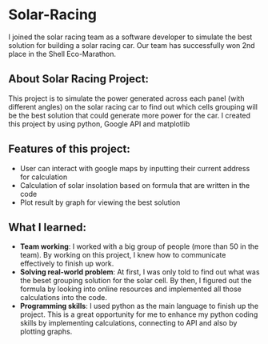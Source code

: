 # Solar-Racing
I joined the solar racing team as a software developer to simulate the best solution for building a solar racing car. Our team has successfully won 2nd place in the Shell Eco-Marathon. 

## About Solar Racing Project:
This project is to simulate the power generated across each panel (with different angles) on the solar racing car to find out which cells grouping will be the best solution that could generate more power for the car. 
I created this project by using python, Google API and matplotlib

## Features of this project:
- User can interact with google maps by inputting their current address for calculation
- Calculation of solar insolation based on formula that are written in the code 
- Plot result by graph for viewing the best solution

## What I learned:
- **Team working**: I worked with a big group of people (more than 50 in the team). By working on this project, I knew how to communicate effectively to finish up work.
- **Solving real-world problem**: At first, I was only told to find out what was the beset grouping solution for the solar cell. By then, I figured out the formula by looking into online resources and implemented all those calculations into the code.
- **Programming skills**: I used python as the main language to finish up the project. This is a great opportunity for me to enhance my python coding skills by implementing calculations, connecting to API and also by plotting graphs. 
